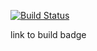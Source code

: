[![Build Status](https://travis-ci.com/loras26/bootcamp-terminal-tests.svg?branch=gh-pages)](https://travis-ci.com/loras26/bootcamp-terminal-tests)



link to build badge